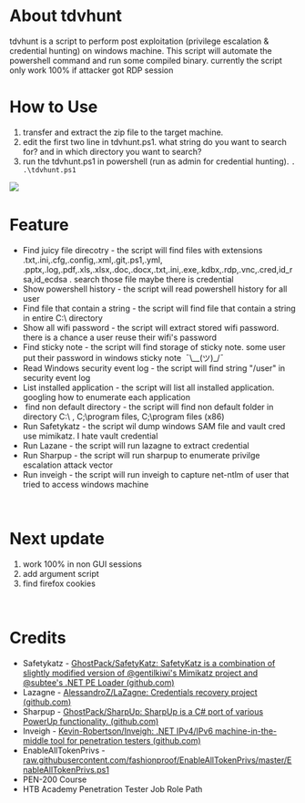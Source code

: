 # About tdvhunt

tdvhunt is a script to perform post exploitation (privilege escalation & credential hunting) on windows machine. This script will automate the powershell command and run some compiled binary. currently the script only work 100% if attacker got RDP session



# How to Use

1.  transfer and extract the zip file to the target machine.
2.  edit the first two line in tdvhunt.ps1. what string do you want to search for? and in which directory you want to search?  
3.  run the tdvhunt.ps1 in powershell (run as admin for credential hunting).
`. .\tdvhunt.ps1`

![](demo/Animation.gif)
&nbsp;

# Feature

- Find juicy file direcotry - the script will find files with extensions .txt,.ini,.cfg,.config,.xml,.git,.ps1,.yml, .pptx,.log,.pdf,.xls,.xlsx,.doc,.docx,.txt,.ini,.exe,.kdbx,.rdp,.vnc,.cred,id\_rsa,id\_ecdsa . search those file maybe there is credential
- Show powershell history - the script will read powershell history for all user
- Find file that contain a string - the script will find file that contain a string in entire C:\\ directory
- Show all wifi password - the script will extract stored wifi password. there is a chance a user reuse their wifi's password
- Find sticky note - the script will find storage of sticky note. some user put their password in windows sticky note  ¯\\__(ツ)_/¯
- Read Windows security event log - the script will find string "/user" in security event log
- List installed application - the script will list all installed application. googling how to enumerate each application
-  find non default directory - the script will find non default folder in directory C:\\ , C;\\program files, C;\\program files (x86)
- Run Safetykatz - the script wil dump windows SAM file and vault cred use mimikatz. I hate vault credential
- Run Lazane - the script will run lazagne to extract credential
- Run Sharpup - the script will run sharpup to enumerate privilge escalation attack vector
- Run inveigh - the script will run inveigh to capture net-ntlm of user that tried to access windows machine

&nbsp;

# Next update

1.  work 100% in non GUI sessions
2.  add argument script
3.  find firefox cookies

&nbsp;

# Credits

- Safetykatz - [GhostPack/SafetyKatz: SafetyKatz is a combination of slightly modified version of @gentilkiwi's Mimikatz project and @subtee's .NET PE Loader (github.com)](https://github.com/GhostPack/SafetyKatz)
- Lazagne - [AlessandroZ/LaZagne: Credentials recovery project (github.com)](https://github.com/AlessandroZ/LaZagne)
- Sharpup - [GhostPack/SharpUp: SharpUp is a C# port of various PowerUp functionality. (github.com)](https://github.com/GhostPack/SharpUp)
- Inveigh - [Kevin-Robertson/Inveigh: .NET IPv4/IPv6 machine-in-the-middle tool for penetration testers (github.com)](https://github.com/Kevin-Robertson/Inveigh)
- EnableAllTokenPrivs - [raw.githubusercontent.com/fashionproof/EnableAllTokenPrivs/master/EnableAllTokenPrivs.ps1](https://raw.githubusercontent.com/fashionproof/EnableAllTokenPrivs/master/EnableAllTokenPrivs.ps1)
- PEN-200 Course
- HTB Academy Penetration Tester Job Role Path

&nbsp;
